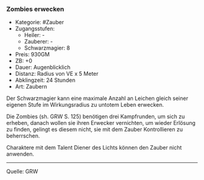 ### Zombies erwecken

- Kategorie: #Zauber
- Zugangsstufen:
  - Heiler: -
  - Zauberer: -
  - Schwarzmagier: 8
- Preis: 930GM
- ZB: +0
- Dauer: Augenblicklich
- Distanz: Radius von VE x 5 Meter
- Abklingzeit: 24 Stunden
- Art: Zaubern

Der Schwarzmagier kann eine maximale Anzahl an Leichen gleich seiner eigenen Stufe im Wirkungsradius zu untotem Leben erwecken.

Die Zombies (sh. GRW S. 125) benötigen drei Kampfrunden, um sich zu erheben, danach wollen sie ihren Erwecker vernichten, um wieder Erlösung zu finden, gelingt es diesem nicht, sie mit dem Zauber Kontrollieren zu beherrschen.

Charaktere mit dem Talent Diener des Lichts können den Zauber nicht anwenden.

---

Quelle: GRW

